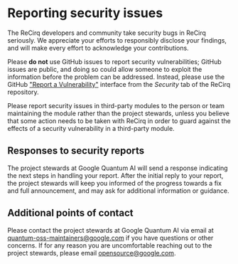 # Reporting security issues

The ReCirq developers and community take security bugs in ReCirq seriously.
We appreciate your efforts to responsibly disclose your findings, and will make
every effort to acknowledge your contributions.

Please **do not** use GitHub issues to report security vulnerabilities; GitHub
issues are public, and doing so could allow someone to exploit the information
before the problem can be addressed. Instead, please use the GitHub ["Report
a Vulnerability"](https://github.com/quantumlib/recirq/security/advisories/new)
interface from the _Security_ tab of the ReCirq repository.

Please report security issues in third-party modules to the person or team
maintaining the module rather than the  project stewards, unless you
believe that some action needs to be taken with ReCirq in order to guard
against the effects of a security vulnerability in a third-party module.

## Responses to security reports

The project stewards at Google Quantum AI will send a response indicating the
next steps in handling your report. After the initial reply to your report, the
project stewards will keep you informed of the progress towards a fix and full
announcement, and may ask for additional information or guidance.

## Additional points of contact

Please contact the project stewards at Google Quantum AI via email at
quantum-oss-maintainers@google.com if you have questions or other concerns. If
for any reason you are uncomfortable reaching out to the project stewards,
please email opensource@google.com.
